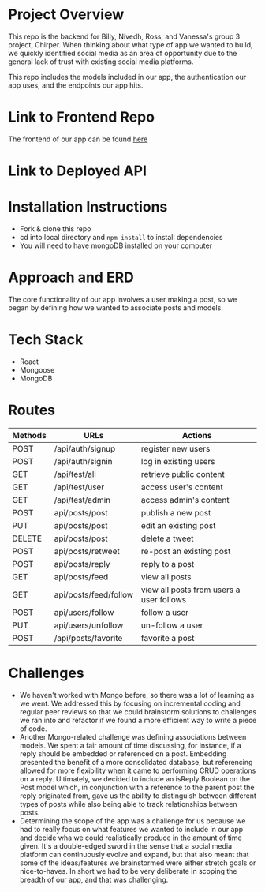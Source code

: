 # Project Overview
This repo is the backend for Billy, Nivedh, Ross, and Vanessa's group 3 project, Chirper. When thinking about what type of app we wanted to build, we quickly identified social media as an area of opportunity due to the general lack of trust with existing social media platforms.

This repo includes the models included in our app, the authentication our app uses, and the endpoints our app hits.

# Link to Frontend Repo
The frontend of our app can be found [here](https://github.com/SFX818/Team-7-frontend)

# Link to Deployed API

# Installation Instructions
- Fork & clone this repo
- cd into local directory and `npm install` to install dependencies
- You will need to have mongoDB installed on your computer

# Approach and ERD
The core functionality of our app involves a user making a post, so we began by defining how we wanted to associate posts and models.

# Tech Stack
- React
- Mongoose
- MongoDB

# Routes
Methods | URLs | Actions
--------|------|---------
POST  | /api/auth/signup | register new users
POST  | /api/auth/signin | log in existing users
GET   | /api/test/all    | retrieve public content
GET   | /api/test/user   | access user's content
GET   | /api/test/admin  | access admin's content
POST  | api/posts/post   | publish a new post
PUT   | api/posts/post   | edit an existing post
DELETE| api/posts/post   | delete a tweet
POST  | api/posts/retweet| re-post an existing post
POST  | api/posts/reply  | reply to a post
GET   | api/posts/feed   | view all posts
GET   | api/posts/feed/follow | view all posts from users a user follows
POST  | api/users/follow | follow a user
PUT   | api/users/unfollow | un-follow a user 
POST  | /api/posts/favorite | favorite a post

# Challenges
- We haven't worked with Mongo before, so there was a lot of learning as we went. We addressed this by focusing on incremental coding and regular peer reviews so that we could brainstorm solutions to challenges we ran into and refactor if we found a more efficient way to write a piece of code.
- Another Mongo-related challenge was defining associations between models. We spent a fair amount of time discussing, for instance, if a reply should be embedded or referenced on a post. Embedding presented the benefit of a more consolidated database, but referencing allowed for more flexibility when it came to performing CRUD operations on a reply. Ultimately, we decided to include an isReply Boolean on the Post model which, in conjunction with a reference to the parent post the reply originated from, gave us the ability to distinguish between different types of posts while also being able to track relationships between posts.  
- Determining the scope of the app was a challenge for us because we had to really focus on what features we wanted to include in our app and decide wha we could realistically produce in the amount of time given. It's a double-edged sword in the sense that a social media platform can continuously evolve and expand, but that also meant that some of the ideas/features we brainstormed were either stretch goals or nice-to-haves. In short we had to be very deliberate in scoping the breadth of our app, and that was challenging.  

